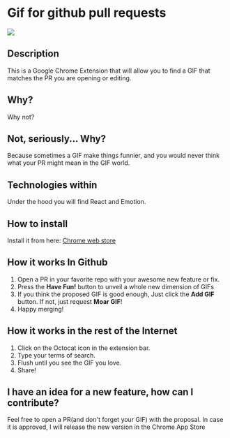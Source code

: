 # Gif for github pull requests

![](https://lh3.googleusercontent.com/TOfFHOLfe4w8JhDXgG271m9RIuPI5aoiz4-kI_pzntQ0uQPim6YvNTJNt3O0W7g9DvKoCB8fGvc=w640-h400-e365)

## Description
This is a Google Chrome Extension that will allow you to find a GIF that matches the PR you are opening or editing.

## Why?
Why not?

## Not, seriously... Why?
Because sometimes a GIF make things funnier, and you would never think what your PR might mean in the GIF world.

## Technologies within
Under the hood you will find React and Emotion.

## How to install
Install it from here: [Chrome web store](https://chrome.google.com/webstore/detail/gif-for-github-pull-reque/gfjohbpkkbbflchpioebapldlmiflfho?hl=es-419)

## How it works In Github
1. Open a PR in your favorite repo with your awesome new feature or fix.
2. Press the **Have Fun!** button to unveil a whole new dimension of GIFs
3. If you think the proposed GIF is good enough, Just click the **Add GIF** button. If not, just request **Moar GIF**!
4. Happy merging!

## How it works in the rest of the Internet
1. Click on the Octocat icon in the extension bar.
2. Type your terms of search.
3. Flush until you see the GIF you love.
4. Share!


## I have an idea for a new feature, how can I contribute?
Feel free to open a PR(and don't forget your GIF) with the proposal. In case it is approved, I will release the new version in the Chrome App Store

